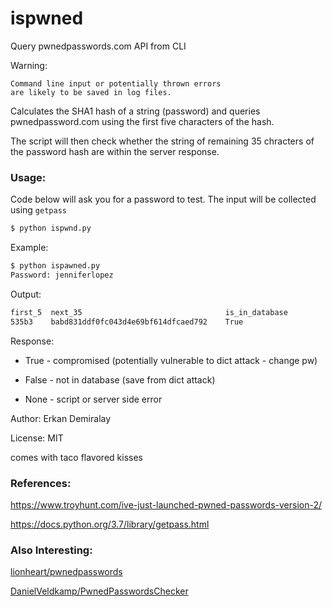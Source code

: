 # ispwned
Query pwnedpasswords.com API from CLI

Warning:
```
Command line input or potentially thrown errors 
are likely to be saved in log files.
```

Calculates the SHA1 hash of a string (password) and 
queries pwnedpassword.com  using the first five characters 
of the hash.

The script will then check whether 
the string of remaining 35 chracters of the password hash
are within the server response.

### Usage:
Code below will ask you for a password to test.
The input will be collected using ``getpass``

```bash   
$ python ispwnd.py
```

Example:

```bash   
$ python ispawned.py
Password: jenniferlopez
```

Output:
```bash
first_5  next_35                                is_in_database
535b3    babd831ddf0fc043d4e69bf614dfcaed792    True
```

Response:

 - True  - compromised (potentially vulnerable to dict attack - change pw)
 
 - False - not in database (save from dict attack)
 
 - None  - script or server side error
  

Author: Erkan Demiralay

License: MIT

comes with taco flavored kisses

### References:
   
https://www.troyhunt.com/ive-just-launched-pwned-passwords-version-2/

https://docs.python.org/3.7/library/getpass.html
   
### Also Interesting:

[lionheart/pwnedpasswords](https://github.com/lionheart/pwnedpasswords)

[DanielVeldkamp/PwnedPasswordsChecker](https://github.com/DanielVeldkamp/PwnedPasswordsChecker)

